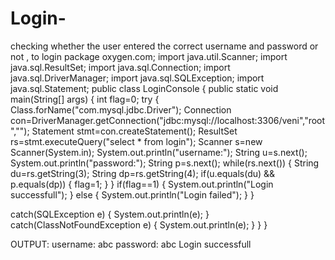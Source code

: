 # Login-
checking whether the user entered the correct username and password or not , to login 
package oxygen.com;
import java.util.Scanner;
import java.sql.ResultSet;
import java.sql.Connection;
import java.sql.DriverManager;
import java.sql.SQLException;
import java.sql.Statement;
public class LoginConsole {
public static void main(String[] args) {
int flag=0;
		try
		{
			Class.forName("com.mysql.jdbc.Driver");
			Connection con=DriverManager.getConnection("jdbc:mysql://localhost:3306/veni","root","");
			Statement stmt=con.createStatement();
			ResultSet rs=stmt.executeQuery("select * from login");
			Scanner s=new Scanner(System.in);
			System.out.println("username:");
			String u=s.next();
			System.out.println("password:");
			String p=s.next();
			while(rs.next())
			{
				String du=rs.getString(3);
				String dp=rs.getString(4);
				if(u.equals(du) && p.equals(dp))
				{
				flag=1;
				}
			}
			if(flag==1)
			{
				System.out.println("Login successfull");
			}
			else
			{
				System.out.println("Login failed");
			}
			}

catch(SQLException e)
		{
	System.out.println(e);
		}
		catch(ClassNotFoundException e)
		{
	System.out.println(e);
		}
}
}

 OUTPUT:
username:
abc
password:
abc
Login successfull
